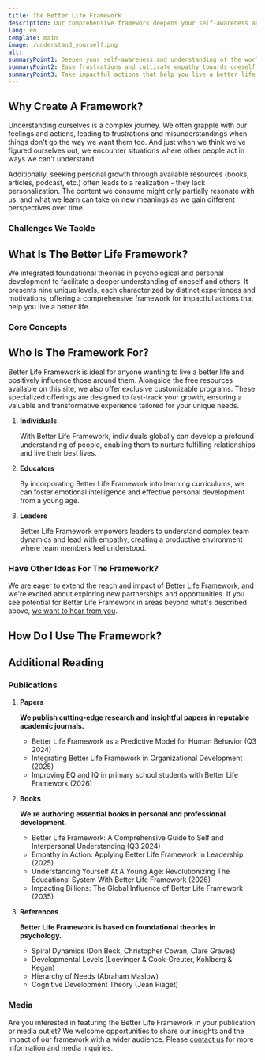 ```yaml
---
title: The Better Life Framework
description: Our comprehensive framework deepens your self-awareness and understanding of the world and is designed to ease frustrations and cultivate empathy towards oneself and others - leading you to impactful actions that help you live a better life.
lang: en
template: main
image: /understand_yourself.png
alt: 
summaryPoint1: Deepen your self-awareness and understanding of the world.
summaryPoint2: Ease frustrations and cultivate empathy towards oneself and others.
summaryPoint3: Take impactful actions that help you live a better life.
---
```


## Why Create A Framework?

Understanding ourselves is a complex journey. We often grapple with our feelings and actions, leading to frustrations and misunderstandings when things don't go the way we want them too. And just when we think we've figured ourselves out, we encounter situations where other people act in ways we can't understand.

Additionally, seeking personal growth through available resources (books, articles, podcast, etc.) often leads to a realization - they lack personalization. The content we consume might only partially resonate with us, and what we learn can take on new meanings as we gain different perspectives over time.

### Challenges We Tackle

<CardGrid>
  <BasicActionCard
    title="One Size Doesn't Fit All, And Why That's OK"
    description="What works for one might not suit another. This can be disheartening, because we all strive to support and be supported effectively. We need to learn how to adapt our learnings so they can be readily absorbed by others."
  />
  <BasicActionCard
    title="What Worked May Not Keep Working"
    description="We always hope that we will discover a permanant 'life hack' that will transform our life. The reality is that as we level up, so do our needs and motivations. Our strategies need to evolve over time to stay relevant and effective."
  />
  <BasicActionCard
    title="We Feel Like We Are Wasting Our Time"
    description="Understanding why certain knowledge, tools, or community resources don't align with our current selves can prevent feelings of wasted time and effort. This helps keep up our motivation to pursue our best selves."
  />
</CardGrid>

## What Is The Better Life Framework?

We integrated foundational theories in psychological and personal development to facilitate a deeper understanding of oneself and others. It presents nine unique levels, each characterized by distinct experiences and motivations, offering a comprehensive framework for impactful actions that help you live a better life.

### Core Concepts

<CardGrid>
  <BasicActionCard
    title="Understand Why You Think The Way You Do"
    description="Understand how experiences shift your perspectives to leverage success from one area of life to another."
  />
  <BasicActionCard
    title="Understand Human Behaviours"
    description="Gain a deeper understanding into why history repeats itself, and how we can leverage our experiences to work for us."
  />
  <BasicActionCard
    title="Find True Happiness And Fulfillment"
    description="Learn how to maximize your happiness based on your needs and motivations, and level up whenever you are ready."
  />
</CardGrid>

## Who Is The Framework For?

Better Life Framework is ideal for anyone wanting to live a better life and positively influence those around them. Alongside the free resources available on this site, we also offer exclusive customizable programs. These specialized offerings are designed to fast-track your growth, ensuring a valuable and transformative experience tailored for your unique needs.

1. **Individuals**

   With Better Life Framework, individuals globally can develop a profound understanding of people, enabling them to nurture fulfilling relationships and live their best lives.

2. **Educators**

   By incorporating Better Life Framework into learning curriculums, we can foster emotional intelligence and effective personal development from a young age.

3. **Leaders**

   Better Life Framework empowers leaders to understand complex team dynamics and lead with empathy, creating a productive environment where team members feel understood.

### Have Other Ideas For The Framework?

We are eager to extend the reach and impact of Better Life Framework, and we're excited about exploring new partnerships and opportunities. If you see potential for Better Life Framework in areas beyond what's described above, [we want to hear from you](mailto:partnerships@co-x3.com).

## How Do I Use The Framework?

<CardGrid>
  <FrameworkActionCard
    image="understand_yourself"
    title="Know Yourself"
    description="You don't need to feel so helpless. Your perception of the world is your reality, and the framework will help you figure out where you need to look in order to unlock your potential."
    to="/understand-yourself/understand-the-framework"
    buttonText="Explore The Framework"
  />
  <FrameworkActionCard
    image="unlock_your_potential"
    title="Get The Right Support"
    description="Leveling up doesn't need to be by chance. Knowing your perspective will help you access relevant programs as you need them, minimizing frustrations and setbacks."
    to="/unlock-your-potential/programs"
    buttonText="Check Out Our Programs"
  />
  <FrameworkActionCard
    image="make_positive_impact"
    title="Help Others Effectively"
    description="Don't push your solutions on others without knowing where they are. The framework helps you understand your growth journey to share relavant insights at the right time."
    to="/make-positive-impact"
    buttonText="I'm Ready To Help"
  />
</CardGrid>

## Additional Reading

### Publications

1. **Papers**

   **We publish cutting-edge research and insightful papers in reputable academic journals.**

   - Better Life Framework as a Predictive Model for Human Behavior (Q3 2024)
   - Integrating Better Life Framework in Organizational Development (2025)
   - Improving EQ and IQ in primary school students with Better Life Framework (2026)

2. **Books**

   **We're authoring essential books in personal and professional development.**

   - Better Life Framework: A Comprehensive Guide to Self and Interpersonal Understanding (Q3 2024)
   - Empathy in Action: Applying Better Life Framework in Leadership (2025)
   - Understanding Yourself At A Young Age: Revolutionizing The Educational System With Better Life Framework (2026)
   - Impacting Billions: The Global Influence of Better Life Framework (2035)

3. **References**

   **Better Life Framework is based on foundational theories in psychology.**

   - Spiral Dynamics (Don Beck, Christopher Cowan, Clare Graves)
   - Developmental Levels (Loevinger & Cook-Greuter, Kohlberg & Kegan)
   - Hierarchy of Needs (Abraham Maslow)
   - Cognitive Development Theory (Jean Piaget)

### Media

Are you interested in featuring the Better Life Framework    in your publication or media outlet? We welcome opportunities to share our insights and the impact of our framework with a wider audience. Please [contact us](mailto:media@co-x3.com) for more information and media inquiries.